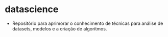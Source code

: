# datascience

- Repositório para aprimorar o conhecimento de técnicas para análise de datasets, modelos e a criação de algoritmos.
